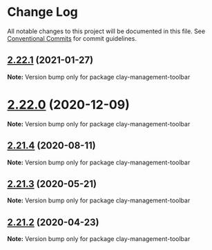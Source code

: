 # Change Log

All notable changes to this project will be documented in this file.
See [Conventional Commits](https://conventionalcommits.org) for commit guidelines.

## [2.22.1](https://github.com/liferay/clay/tree/master/packages/clay-management-toolbar/compare/v2.22.0...v2.22.1) (2021-01-27)

**Note:** Version bump only for package clay-management-toolbar





# [2.22.0](https://github.com/liferay/clay/tree/master/packages/clay-management-toolbar/compare/v2.21.5...v2.22.0) (2020-12-09)

**Note:** Version bump only for package clay-management-toolbar





## [2.21.4](https://github.com/liferay/clay/tree/master/packages/clay-management-toolbar/compare/v2.21.3...v2.21.4) (2020-08-11)

**Note:** Version bump only for package clay-management-toolbar





## [2.21.3](https://github.com/liferay/clay/tree/master/packages/clay-management-toolbar/compare/v2.21.2...v2.21.3) (2020-05-21)

**Note:** Version bump only for package clay-management-toolbar





## [2.21.2](https://github.com/liferay/clay/tree/master/packages/clay-management-toolbar/compare/v2.21.1...v2.21.2) (2020-04-23)

**Note:** Version bump only for package clay-management-toolbar

